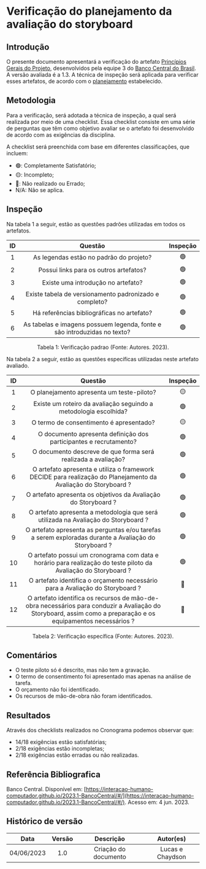 # Verificação do planejamento da avaliação do storyboard

## Introdução

O presente documento apresentará a verificação do artefato [Princípios Gerais do Projeto](https://interacao-humano-computador.github.io/2023.1-BancoCentral/#/design_prototipo/storyboard/planejamento_avaliacao), desenvolvidos pela equipe 3 do [Banco Central do Brasil](https://interacao-humano-computador.github.io/2023.1-BancoCentral/). A versão avaliada é a 1.3. A técnica de inspeção será aplicada para verificar esses artefatos, de acordo com o [planejamento](../planejamento.md) estabelecido.

## Metodologia

Para a verificação, será adotada a técnica de inspeção, a qual será realizada por meio de uma checklist. Essa checklist consiste em uma série de perguntas que têm como objetivo avaliar se o artefato foi desenvolvido de acordo com as exigências da disciplina.

A checklist será preenchida com base em diferentes classificações, que incluem:

- 🟢: Completamente Satisfatório;
- 🟡: Incompleto;
- 🔴: Não realizado ou Errado;
- N/A: Não se aplica.

## Inspeção

Na tabela 1 a seguir, estão as questões padrões utilizadas em todos os artefatos.

| ID |                                 Questão                                 | Inspeção |
| :-: | :-----------------------------------------------------------------------: | :--------: |
| 1 |                 As legendas estão no padrão do projeto?                 |     🟢     |
| 2 |                  Possui links para os outros artefatos?                  |     🟢     |
| 3 |                   Existe uma introdução no artefato?                   |     🟢     |
| 4 |          Existe tabela de versionamento padronizado e completo?          |     🟢     |
| 5 |               Há referências bibliográficas no artefato?               |     🟢     |
| 6 | As tabelas e imagens possuem legenda, fonte e são introduzidas no texto? |     🟢     |

<div style="text-align: center">
    <p> Tabela 1: Verificação padrao (Fonte: Autores. 2023).</p>
</div>

Na tabela 2 a seguir, estão as questões específicas utilizadas neste artefato avaliado.

| ID |                                                                               Questão                                                                               | Inspeção |
| :-: | :------------------------------------------------------------------------------------------------------------------------------------------------------------------: | :--------: |
| 1 |                                                              O planejamento apresenta um teste-piloto?                                                              |     🟡     |
| 2 |                                                  Existe um roteiro da avaliação seguindo a metodologia escolhida?                                                  |     🟢     |
| 3 |                                                               O termo de consentimento é apresentado?                                                               |     🟡     |
| 4 |                                                 O documento apresenta definição dos participantes e recrutamento?                                                 |     🟢     |
| 5 |                                                   O documento descreve de que forma será realizada a avaliação?                                                   |     🟢     |
| 6 |                          O artefato apresenta e utiliza o framework DECIDE para realização do Planejamento da Avaliação do Storyboard ?                          |     🟢     |
| 7 |                                                   O artefato apresenta os objetivos da Avaliação do Storyboard ?                                                   |     🟢     |
| 8 |                                        O artefato apresenta a metodologia que será utilizada na Avaliação do Storyboard ?                                        |     🟢     |
| 9 |                               O artefato apresenta as perguntas e/ou tarefas a serem exploradas durante a Avaliação do Storyboard ?                               |     🟢     |
| 10 |                         O artefato possui um cronograma com data e horário para realização do teste piloto da Avaliação do Storyboard ?                         |     🟢     |
| 11 |                                          O artefato identifica o orçamento necessário para a Avaliação do Storyboard ?                                          |     🔴     |
| 12 | O artefato identifica os recursos de mão-de-obra necessários para conduzir a Avaliação do Storyboard, assim como a preparação e os equipamentos necessários ? |     🔴     |

<div style="text-align: center">
    <p> Tabela 2: Verificação específica (Fonte: Autores. 2023).</p>
</div>


## Comentários

- O teste piloto só é descrito, mas não tem a gravação.
- O termo de consentimento foi apresentado mas apenas na análise de tarefa.
- O orçamento não foi identificado.
- Os recursos de mão-de-obra não foram identificados.

## Resultados

Através dos checklists realizados no Cronograma podemos observar que:

- 14/18 exigências estão satisfatórias;
- 2/18 exigências estão incompletas;
- 2/18 exigências estão erradas ou não realizadas.

## Referência Bibliografica

Banco Central. Disponível em: [https://interacao-humano-computador.github.io/2023.1-BancoCentral/#/](https://interacao-humano-computador.github.io/2023.1-BancoCentral/#/). Acesso em: 4 jun. 2023.‌
‌

## Histórico de versão

|    Data    | Versão |      Descrição      |    Autor(es)    |
| :--------: | :-----: | :--------------------: | :--------------: |
| 04/06/2023 |   1.0   | Criação do documento | Lucas e Chaydson |
